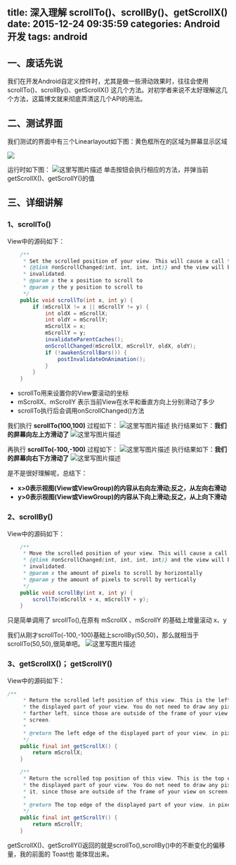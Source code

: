 title: 深入理解 scrollTo()、scrollBy()、getScrollX()
date: 2015-12-24 09:35:59
categories: Android开发
tags: android
---

## 一、废话先说
   我们在开发Android自定义控件时，尤其是做一些滑动效果时，往往会使用 scrollTo()、scrollBy()、getScrollX() 这几个方法。对初学者来说不太好理解这几个方法，这篇博文就来彻底弄清这几个API的用法。

## 二、测试界面
 我们测试的界面中有三个Linearlayout如下图：黄色框所在的区域为屏幕显示区域
 
![](http://img.blog.csdn.net/20150414083752720)

运行时如下图：
![这里写图片描述](http://img.blog.csdn.net/20150414084317419)
单击按钮会执行相应的方法，并弹当前getScrollX()、getScrollY()的值 

<!--more-->

## 三、详细讲解 

### 1、scrollTo()
   View中的源码如下：
```java
    /**
     * Set the scrolled position of your view. This will cause a call to
     * {@link #onScrollChanged(int, int, int, int)} and the view will be
     * invalidated.
     * @param x the x position to scroll to
     * @param y the y position to scroll to
     */
    public void scrollTo(int x, int y) {
        if (mScrollX != x || mScrollY != y) {
            int oldX = mScrollX;
            int oldY = mScrollY;
            mScrollX = x;
            mScrollY = y;
            invalidateParentCaches();
            onScrollChanged(mScrollX, mScrollY, oldX, oldY);
            if (!awakenScrollBars()) {
                postInvalidateOnAnimation();
            }
        }
    }
```
- scrollTo用来设置你的View要滚动的坐标 
- mScrollX、mScrollY 表示当前View在水平和垂直方向上分别滑动了多少
- scrollTo执行后会调用onScrollChanged()方法

我们执行  **scrollTo(100,100)** 过程如下：
![这里写图片描述](http://img.blog.csdn.net/20150414091643430)
执行结果如下：**我们的屏幕向左上方滑动了**
![这里写图片描述](http://img.blog.csdn.net/20150414091815236)

再执行  **scrollTo(-100,-100)** 过程如下：
![这里写图片描述](http://img.blog.csdn.net/20150414094119017)
执行结果如下：**我们的屏幕向右下方滑动了**
![这里写图片描述](http://img.blog.csdn.net/20150414093915469)

是不是很好理解呢，总结下：
- **x>0表示视图(View或ViewGroup)的内容从右向左滑动;反之，从左向右滑动**
- **y>0表示视图(View或ViewGroup)的内容从下向上滑动;反之，从上向下滑动**

### 2、scrollBy()
 View中的源码如下：
```java
    /**
     * Move the scrolled position of your view. This will cause a call to
     * {@link #onScrollChanged(int, int, int, int)} and the view will be
     * invalidated.
     * @param x the amount of pixels to scroll by horizontally
     * @param y the amount of pixels to scroll by vertically
     */
    public void scrollBy(int x, int y) {
        scrollTo(mScrollX + x, mScrollY + y);
    }
```
只是简单调用了 srcollTo(),在原有 mScrollX 、mScrollY 的基础上增量滚动 x、y

我们从刚才scrollTo(-100,-100)基础上scrollBy(50,50)，那么就相当于 scrollTo(50,50),很简单吧。
![这里写图片描述](http://img.blog.csdn.net/20150414095633182)

### 3、getScrollX()； getScrollY()
 View中的源码如下：
```java
/**
     * Return the scrolled left position of this view. This is the left edge of
     * the displayed part of your view. You do not need to draw any pixels
     * farther left, since those are outside of the frame of your view on
     * screen.
     *
     * @return The left edge of the displayed part of your view, in pixels.
     */
    public final int getScrollX() {
        return mScrollX;
    }

    /**
     * Return the scrolled top position of this view. This is the top edge of
     * the displayed part of your view. You do not need to draw any pixels above
     * it, since those are outside of the frame of your view on screen.
     *
     * @return The top edge of the displayed part of your view, in pixels.
     */
    public final int getScrollY() {
        return mScrollY;
    }
```
getScrollX()、getScrollY()返回的就是scrollTo(),scrollBy()中的不断变化的偏移量，我的前面的 Toast也
能体现出来。
  
